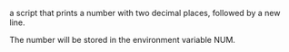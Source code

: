  a script that prints a number with two decimal places, followed by a new line.



The number will be stored in the environment variable NUM.
